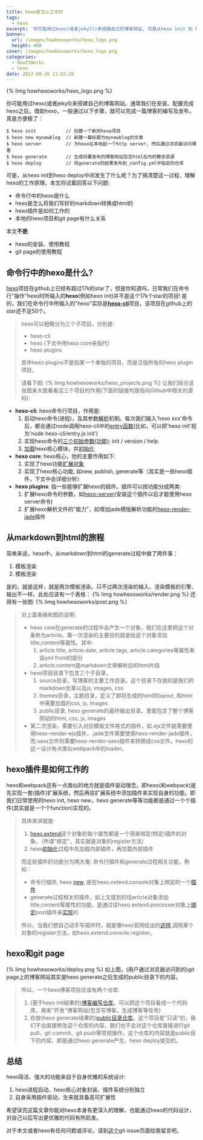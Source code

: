 ```yaml
---
title: hexo是怎么工作的
tags:
  - hexo
excerpt: '你可能用过hexo(或者jekyll)来搭建自己的博客网站, 可是从hexo init 到 hexo deploy之间发生了什么呢...'
banner:
  url: /images/howhexoworks/hexo_logo.png
  height: 400
cover: /images/howhexoworks/hexo_logo.png
categories:
  - HowItWorks
  - hexo
date: 2017-08-20 11:02:28
---
```


{% limg howhexoworks/hexo_logo.png  %}

你可能用过hexo(或者jekyll)来搭建自己的博客网站。通常我们在安装、配置完成hexo之后，借助hexo，一般通过以下步骤，就可以完成一篇博客的编写及发布，真是方便极了：

```shell
$ hexo init           // 创建一个新的hexo项目
$ hexo new mynewblog  // 新建一篇标题为mynewblog的文章
$ hexo server         // 为hexo在本地起一个http server, 然后通过浏览器访问博客
$ hexo generate       // 生成将要发布的博客网站包含html在内的静态资源
$ hexo deploy         // 将generate的结果发布到_config.yml中指定的仓库
```
可是，从hexo init到hexo deploy中间发生了什么呢？为了搞清楚这一过程、理解hexo的工作原理，本文将试着回答以下问题:
- 命令行中的hexo是什么
- hexo是怎么将我们写好的markdown转换成html的
- hexo插件是如何工作的
- 本地的hexo项目和git page有什么关系

本文**不是**:
- hexo的安装、使用教程
- git page的使用教程

## 命令行中的hexo是什么?
[hexo](https://github.com/hexojs/hexo)项目在github上已经有超过17k的star了，但是你知道吗，日常我们在命令行"操作"hexo时所输入的**hexo**(例如hexo init)并不是这个17k个star的项目! 是的，我们在命令行中所输入的"hexo"实际是[**hexo-cli**](https://github.com/hexojs/hexo-cli/tree/master/lib)项目，该项目在github上的star还不足50个。

> hexo可以粗略分为三个子项目，分别是:
> - hexo-cli
> - hexo (下文中用hexo core来指代)
> - hexo plugins
>
> 其中hexo plugins不是指某一个单独的项目，而是泛指所有的hexo plugin项目。
>
> 请看下图:
> {% limg howhexoworks/hexo_projects.png  %}
让我们结合这张图来大致看看这三个项目的作用(下面的链接均是指向Github中相关的源码):
- **hexo-cli**: hexo命令行项目，作用是:
  1. 启动hexo命令(进程)，及其参数[解析](https://github.com/hexojs/hexo-cli/blob/5e0969ffa64dec427428a245ab2d65beaf23123b/lib/hexo.js#L49)机制。每次我们输入'hexo xxx'命令后，都会通过node调用hexo-cli中的[entry函数](https://github.com/hexojs/hexo-cli/blob/5e0969ffa64dec427428a245ab2d65beaf23123b/lib/hexo.js#L13)(比如，可以把'hexo init'视为'node hexo-cli/entry.js init')
  2. 实现hexo命令的[三个初始参数(功能)](https://github.com/hexojs/hexo-cli/tree/master/lib/console): init / version / help
  3. [加载](https://github.com/hexojs/hexo-cli/blob/5e0969ffa64dec427428a245ab2d65beaf23123b/lib/hexo.js#L85)hexo核心模块，并[初始化](https://github.com/hexojs/hexo-cli/blob/5e0969ffa64dec427428a245ab2d65beaf23123b/lib/hexo.js#L47)
- **hexo core**: hexo核心，他的主要作用如下:
  1. 实现了hexo功能[扩展对象](https://github.com/hexojs/hexo/blob/master/lib/hexo/index.js#L59)
  2. 实现了hexo核心功能, 如new, publish, generate等（其实是一些hexo插件，下文中会详细分析）
- **hexo plugins**: 指一些能够扩展hexo的插件。插件可以按功能分成两类:
  1. 扩展hexo命令的参数，如[hexo-server](https://github.com/hexojs/hexo-server)(安装这个插件以后才能使用hexo server命令)
  2. 扩展hexo解析文件的"能力"，如增加jade模版解析功能的[hexo-render-jade](https://github.com/hexojs/hexo-renderer-jade)插件

## 从markdown到html的旅程
简单来说，hexo中，从markdown到html的generate过程中做了两件事：
1. 模板渲染
2. 模板渲染

是的，就是这样，就是两次模板渲染。只不过两次渲染的输入、渲染模板的引擎、输出不一样。此处应该有一个表格：
{% limg howhexoworks/render.png  %}
还得有一张图:
{% limg howhexoworks/post.png %}
> 对上面表格和图的说明:
> - hexo core在generate的过程中会产生一个对象，我们在这里把这个对象称为article。第一次渲染的主要目的就是给这个对象添加title,content等属性。其中:
>   1. article.title, article.date, article.tags, article.categories等属性来自yml front的部分
>   2. article.content是markdown文章解析后的html片段
> - hexo项目目录下包含三个子目录，
>   1. source目录，写博客的主要工作目录。这个目录下存放的是我们的markdown文章以及js, images, css
>   2. themes目录，主题目录，定义了即将生成的html的layout, 和html中需要加载的css, js, images
>   3. public目录, hexo generate的最终输出目录。里面包含了整个博客网站的html, css, js, images
> - 第二次渲染，需要引入对应模板文件格式的插件，如.ejs文件就需要使用hexo-render-ejs插件，.jade文件需要使用hexo-render-jade插件，而.sass文件则需要hexo-render-sass插件来转换成css文件。hexo的这一设计有点类似webpack中的loader。

## hexo插件是如何工作的
hexo和webpack还有一点类似的地方就是插件驱动理念。即hexo(和webpack)是先实现一套(插件)扩展系统，然后再往扩展系统中添加插件来实现自身的功能。即我们日常使用的hexo init, hexo new，hexo generate等等功能都是通过一个个插件(其实就是一个个function)实现的。

> 具体来讲就是:
> 1. [hexo.extend](https://github.com/hexojs/hexo/blob/master/lib/hexo/index.js#L59)这个对象的每个属性都是一个用来绑定(特定)插件的对象。（所谓"绑定"，其实就是对象的register方法）
> 2. hexo[初始化](https://github.com/hexojs/hexo/blob/master/lib/hexo/index.js#L153)过程中先加载内部插件，再加载外部插件
>
> 而这些插件的功能分为两大类: 命令行插件和generate过程相关功能，例如：
> - 命令行插件, hexo [new](https://github.com/hexojs/hexo/blob/master/lib/plugins/console/index.js#L47), 是在hexo.extend.console对象上绑定的一个[插件](https://github.com/hexojs/hexo/blob/master/lib/plugins/console/new.js)
> - generate过程相关的插件，如上文提到的往article对象添加title,content等属性的功能，是通过往hexo.extend.processer对象上[绑定](https://github.com/hexojs/hexo/blob/master/lib/plugins/processor/index.js#L13)post插件来[实现](https://github.com/hexojs/hexo/blob/master/lib/plugins/processor/post.js#L52)的
>
> 所以，当我们想自己动手写插件时，就是像hexo官网给出的[这样](https://hexo.io/api/console.html),调用某个对象的register方法，如hexo.extend.console.register。

## hexo和git page
{% limg howhexoworks/deploy.png %}
如上图，(用户通过浏览器访问到的)git page上的博客网站其实是hexo generate之后生成的public目录下的内容。
> 所以，一个hexo博客项目应该有两个仓库:
> 1. (基于hexo init结果的)[博客编写仓库](https://github.com/buildAll/blogsrc)。可以把这个项目看成一个代码库，用来"开发"博客网站(包含写博客，生成博客等任务)
> 2. 存放(hexo generate结果的)[public目录仓库](https://github.com/buildAll/buildall.github.io)。这个项目是"只读"的，我们不会直接修改这个仓库的内容，我们也不会对这个仓库直接进行git pull、git commit、git push等常规操作。这个仓库的内容就是public目下的内容，即是通过hexo generate产生、hexo deploy提交的。

## 总结
hexo简洁、强大的功能来自于自身优雅的系统设计:
1. hexo进程启动、hexo核心对象封装、插件系统分别独立
2. 自身采用插件驱动，生来就具备高可扩展性

希望读完这篇文章你能对hexo本身有更深入的理解，也能通过hexo的代码设计，对自己以后写出更优雅的代码有所启发。

对于本文或者hexo有任何问题或评论，请到[这个](https://github.com/buildAll/buildall.github.io/issues/3)git issue页面给我留言吧。


<script>
console.log('hello, how are you?')
</script>
